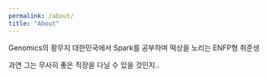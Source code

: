 ```yaml
---
permalink: /about/
title: "About"
---
```


Genomics의 황무지 대한민국에서 Spark를 공부하며 떡상을 노리는 ENFP형 취준생

과연 그는 무사히 좋은 직장을 다닐 수 있을 것인지..
